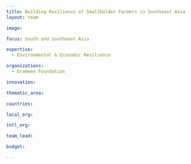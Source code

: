 ```yaml
---
title: Building Resilience of Smallholder Farmers in Southeast Asia
layout: team

image: 

focus: South and Southeast Asia

expertise:
  - Environmental & Economic Resilience

organizations:
  - Grameen Foundation

innovation: 

thematic_area:

countries: 

local_org: 

intl_org:

team_lead: 

budget: 

---
```

